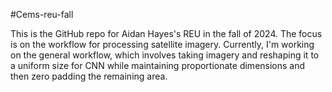 #Cems-reu-fall

This is the GitHub repo for Aidan Hayes's REU in the fall of 2024. The focus is on the workflow for processing satellite imagery. Currently, I'm working on the general workflow, which involves taking imagery and reshaping it to a uniform size for CNN while maintaining proportionate dimensions and then zero padding the remaining area. 
